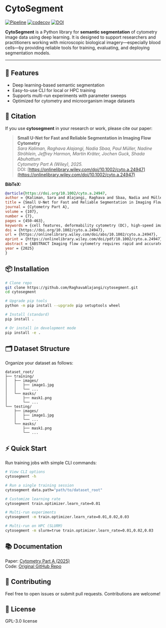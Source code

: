 # CytoSegment


[![Pipeline](https://github.com/RaghavaAlajangi/cytosegment/actions/workflows/cicd.yml/badge.svg)](https://github.com/RaghavaAlajangi/cytosegment/actions/workflows/cicd.yml)
[![codecov](https://codecov.io/gh/RaghavaAlajangi/cytosegment/branch/main/graph/badge.svg?token=Z4FAPNDJWN)](https://codecov.io/gh/RaghavaAlajangi/cytosegment)
[![DOI](https://zenodo.org/badge/DOI/10.1002/cyto.a.24947.svg)](https://onlinelibrary.wiley.com/doi/10.1002/cyto.a.24947)


**CytoSegment** is a Python library for **semantic segmentation** of cytometry image data using deep learning. It is designed to support researchers and practitioners working with microscopic biological imagery—especially blood cells—by providing reliable tools for training, evaluating, and deploying segmentation models.

---

## 🚀 Features

* Deep learning-based semantic segmentation
* Easy-to-use CLI for local or HPC training
* Supports multi-run experiments with parameter sweeps
* Optimized for cytometry and microorganism image datasets


## 📄 Citation

If you use **cytosegment** in your research or work, please cite our paper:

> **Small U-Net for Fast and Reliable Segmentation in Imaging Flow Cytometry**  
> *Sara Kaliman, Raghava Alajangi, Nadia Sbaa, Paul Müller, Nadine Ströhlein, Jeffrey Harmon, Martin Kräter, Jochen Guck, Shada Abuhattum*  
> *Cytometry Part A (Wiley), 2025.*  
> DOI: [https://onlinelibrary.wiley.com/doi/10.1002/cyto.a.24947](https://onlinelibrary.wiley.com/doi/10.1002/cyto.a.24947)

**BibTeX:**
```bibtex
@article{https://doi.org/10.1002/cyto.a.24947,
author = {Kaliman, Sara and Alajangi, Raghava and Sbaa, Nadia and Müller, Paul and Ströhlein, Nadine and Harmon, Jeffrey and Kräter, Martin and Guck, Jochen and Abuhattum, Shada},
title = {Small U-Net for Fast and Reliable Segmentation in Imaging Flow Cytometry},
journal = {Cytometry Part A},
volume = {107},
number = {7},
pages = {450-463},
keywords = {cell features, deformability cytometry (DC), high-speed imaging, high-throughput, imaging flow cytometry, lab on a chip (LoC), segmentation, semantic segmentation, small U-net, U-netartificial intelligence},
doi = {https://doi.org/10.1002/cyto.a.24947},
url = {https://onlinelibrary.wiley.com/doi/abs/10.1002/cyto.a.24947},
eprint = {https://onlinelibrary.wiley.com/doi/pdf/10.1002/cyto.a.24947},
abstract = {ABSTRACT Imaging flow cytometry requires rapid and accurate segmentation methods to ensure high-quality cellular morphology analysis and cell counting. In deformability cytometry (DC), a specific type of imaging flow cytometry, accurately detecting cell contours is critical for evaluating mechanical properties that serve as disease markers. Traditional thresholding methods, commonly used for their speed in high-throughput applications, often struggle with low-contrast images, leading to inaccuracies in detecting the object contour. Conversely, standard neural network approaches like U-Net, though effective in medical imaging, are less suitable for high-speed imaging applications due to long inference times. To address these issues, we present a solution that enables both fast and accurate segmentation, designed for imaging flow cytometry. Our method employs a small U-Net model trained on high-quality, curated, and annotated data. This optimized model outperforms traditional thresholding methods and other neural networks, delivering a 35× speed improvement on CPU over the standard U-Net. The enhanced performance is demonstrated by a significant reduction in systematic measurement errors in blood samples analyzed using DC. The tools developed in this study are adaptable for various imaging flow cytometry applications. This approach improves segmentation quality while maintaining the rapid processing necessary for high-throughput environments.},
year = {2025}
}

```

## 📦 Installation

```bash
# Clone repo
git clone https://github.com/RaghavaAlajangi/cytosegment.git
cd cytosegment

# Upgrade pip tools
python -m pip install --upgrade pip setuptools wheel

# Install (standard)
pip install .

# Or install in development mode
pip install -e .
```

## 🗂 Dataset Structure

Organize your dataset as follows:

```
dataset_root/
├── training/
│   ├── images/
│   │   ├── image1.jpg
│   │   └── ...
│   └── masks/
│       ├── mask1.png
│       └── ...
└── testing/
    ├── images/
    │   ├── image1.jpg
    │   └── ...
    └── masks/
        ├── mask1.png
        └── ...
```

## ⚡ Quick Start

Run training jobs with simple CLI commands:

```bash
# View CLI options
cytosegment -h

# Run a single training session
cytosegment data.path="path/to/dataset_root"

# Customize learning rate
cytosegment train.optimizer.learn_rate=0.01

# Multi-run experiments
cytosegment -m train.optimizer.learn_rate=0.01,0.02,0.03

# Multi-run on HPC (SLURM)
cytosegment -m slurm=true train.optimizer.learn_rate=0.01,0.02,0.03
```

## 📚 Documentation

Paper: [Cytometry Part A (2025)](https://onlinelibrary.wiley.com/doi/10.1002/cyto.a.24947)  
Code: [Original GitHub Repo](https://github.com/RaghavaAlajangi/CytoSegment-PyTorch)

## 🤝 Contributing

Feel free to open issues or submit pull requests. Contributions are welcome!


## 📜 License

GPL-3.0 license
